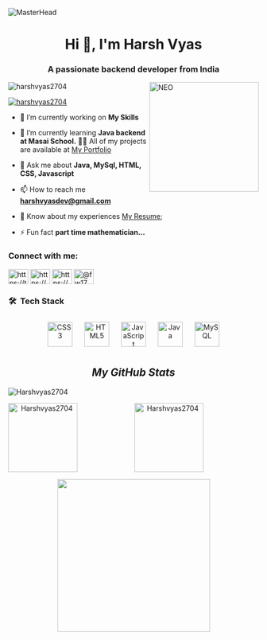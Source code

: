 
![MasterHead](https://qph.fs.quoracdn.net/main-qimg-fa7b4bdc3b2f73e749e5c2c646d4ae13)
<h1 align="center">Hi 👋, I'm Harsh Vyas</h1>
<h3 align="center">A passionate backend developer from India</h3>
<img align="right" height="220" src="https://31.media.tumblr.com/17fea920ff36ef4f5b877d5216a7aad9/tumblr_mo9xje8zZ41qcbiufo1_1280.gif" alt="NEO">

<p align="left"> <img src="https://komarev.com/ghpvc/?username=harshvyas2704&label=Profile%20views&color=0e75b6&style=flat" alt="harshvyas2704" /> </p>

<p align="left"> <a href="https://github.com/ryo-ma/github-profile-trophy"><img src="https://github-profile-trophy.vercel.app/?username=harshvyas2704" alt="harshvyas2704" /></a> </p>



- 🔭 I’m currently working on **My Skills**

- 🌱 I’m currently learning **Java backend at Masai School.**
👨‍💻 All of my projects are available at [My Portfolio](https://Harshvyas2704.github.io)

- 💬 Ask me about **Java, MySql, HTML, CSS, Javascript**

- 📫 How to reach me **harshvyasdev@gmail.com**
-  📄 Know about my experiences [My Resume](https://drive.google.com/file/d/1bKkod_d6oJ6NnQsg7wKZqdaoyIiOHw60/view?usp=sharing);

- ⚡ Fun fact **part time mathematician...**



<h3 align="left">Connect with me:</h3>
<p align="left">
<a href="https://twitter.com/Harshvyas411" target="blank"><img align="center" src="https://raw.githubusercontent.com/rahuldkjain/github-profile-readme-generator/master/src/images/icons/Social/twitter.svg" alt="https://twitter.com/harshvyas411" height="30" width="40" /></a>
<a href="https://www.linkedin.com/in/harsh-vyas-24a06a103/" target="blank"><img align="center" src="https://raw.githubusercontent.com/rahuldkjain/github-profile-readme-generator/master/src/images/icons/Social/linked-in-alt.svg" alt="https://www.linkedin.com/in/harsh-vyas-24a06a103/" height="30" width="40" /></a>
<a href="https://stackoverflow.com/users/19968773/harsh-vyas" target="blank"><img align="center" src="https://raw.githubusercontent.com/rahuldkjain/github-profile-readme-generator/master/src/images/icons/Social/stack-overflow.svg" alt="https://stackoverflow.com/users/19968773/harsh-vyas" height="30" width="40" /></a>
<a href="https://www.hackerrank.com/fw17_0995" target="blank"><img align="center" src="https://raw.githubusercontent.com/rahuldkjain/github-profile-readme-generator/master/src/images/icons/Social/hackerrank.svg" alt="@fw17_0995" height="30" width="40" /></a>
</p>




<h3 align="left">🛠 &nbsp;Tech Stack </h3>

<div align="center">  
	
  <img style="margin: 10px" src="https://profilinator.rishav.dev/skills-assets/css3-original-wordmark.svg" alt="CSS3" height="50" />  
  <img style="margin: 10px" src="https://profilinator.rishav.dev/skills-assets/html5-original-wordmark.svg" alt="HTML5" height="50" />  
  <img style="margin: 10px" src="https://profilinator.rishav.dev/skills-assets/javascript-original.svg" alt="JavaScript" height="50" />  
  <img style="margin: 10px" src="https://profilinator.rishav.dev/skills-assets/java-original-wordmark.svg" alt="Java" height="50" /> 

  <img style="margin: 10px" src="https://profilinator.rishav.dev/skills-assets/mysql-original-wordmark.svg" alt="MySQL" height="50" />
  
  <h2><i>My GitHub Stats</i></h2>
<p align="left"> <img src="https://komarev.com/ghpvc/?username=Harshvyas2704&label=Profile%20views&color=0e75b6&style=flat" alt="Harshvyas2704" /> </p>
<p>
    <img align="left" src="https://github-readme-stats.vercel.app/api?username=Harshvyas2704&show_icons=true&locale=en&theme=dark" alt="Harshvyas2704"  height="139" />
    <img align="center" src="https://github-readme-stats.vercel.app/api/top-langs/?username=Harshvyas2704&layout=compact&exclude_repo=Lybrate-Website-Clone-Version-2.0,Lybrate-Website-Clone,Adidas-Clone&hide=Shell&border_radius=0&theme=dark" alt="Harshvyas2704" height="139" />
</p>
<img src="https://activity-graph.herokuapp.com/graph?username=Harshvyas2704&theme=xcode" height ="307"/>

